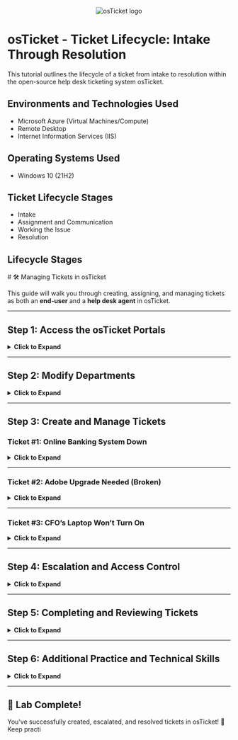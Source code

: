 <p align="center">
<img src="https://i.imgur.com/Clzj7Xs.png" alt="osTicket logo"/>
</p>

<h1>osTicket - Ticket Lifecycle: Intake Through Resolution</h1>
This tutorial outlines the lifecycle of a ticket from intake to resolution within the open-source help desk ticketing system osTicket.<br />


<!--<h2>Video Demonstration</h2>

- ### [YouTube: How to create, work, and resolves tickets within osTicket](https://www.youtube.com)
-->
<h2>Environments and Technologies Used</h2>

- Microsoft Azure (Virtual Machines/Compute)
- Remote Desktop
- Internet Information Services (IIS)

<h2>Operating Systems Used </h2>

- Windows 10</b> (21H2)

<h2>Ticket Lifecycle Stages</h2>

- Intake
- Assignment and Communication
- Working the Issue
- Resolution

<h2>Lifecycle Stages</h2>

<p>
  # 🛠️ Managing Tickets in osTicket

This guide will walk you through creating, assigning, and managing tickets as both an **end-user** and a **help desk agent** in osTicket.

---

## **Step 1: Access the osTicket Portals**
<details>
<summary><b>Click to Expand</b></summary>

### **Login Pages**
- **Admin/Analyst Login Page**:  
http://localhost/osTicket/scp/login.php

markdown
Copy
Edit
- **End-User Portal**:  
http://localhost/osTicket


</details>

---

## **Step 2: Modify Departments**
<details>
<summary><b>Click to Expand</b></summary>

1. Change **SysAdmins** to a **Top-Level Department**.
   <p>
<img src="https://github.com/Drew-Stokes/osTicket---Ticket-Lifecycle/blob/0c8b00ca1a565b881f306eeff1ec75fdf35a45ec/top_level_sysadmin.png" height="30%" width="30%" alt="Disk Sanitization Steps"/>
</p>
 
2. **Delete** (not archive) the **Maintenance Department**.
   <p>
<img src="https://github.com/Drew-Stokes/osTicket---Ticket-Lifecycle/blob/0c8b00ca1a565b881f306eeff1ec75fdf35a45ec/delete_maitanance.png" height="30%" width="30%" alt="Disk Sanitization Steps"/>
</p>

</details>

---

## **Step 3: Create and Manage Tickets**
### **Ticket #1: Online Banking System Down**
<details>
<summary><b>Click to Expand</b></summary>

#### **As an End-User**:
1. Navigate to the **End-User Portal**.
2. Create a ticket:
 - **Issue**: Entire mobile/online banking system is down.

#### **As a Help Desk Agent (John)**:
1. Observe the ticket’s properties:
 - 🏷️ **Priority**  
 - 🏢 **Department**  
 - ⏳ **SLA**  
 - 👤 **Assigned To**  

2. Set properties:
 - **SLA**: 🔥 **Sev-A (1 hour, 24/7)**  
 - **Department**: **Online Banking**  

3. Attempt to observe the ticket again as **John**. Can you still view or modify it?

4. **Work the ticket to completion as Jane**.
</details>

---

### **Ticket #2: Adobe Upgrade Needed (Broken)**
<details>
<summary><b>Click to Expand</b></summary>

#### **As an End-User**:
1. Create a ticket:
 - **Issue**: Accounting department needs Adobe upgrade, broken.

#### **As a Help Desk Agent (John)**:
1. Observe the ticket’s properties:
 - 🏷️ **Priority**  
 - 🏢 **Department**  
 - ⏳ **SLA**  
 - 👤 **Assigned To**  

2. Set properties:
 - **SLA**: ⏳ **Sev-B (4 hours, 24/7)**  
 - **Department**: **Support**  

3. **Work the ticket to completion as John**.
</details>

---

### **Ticket #3: CFO’s Laptop Won’t Turn On**
<details>
<summary><b>Click to Expand</b></summary>

#### **As an End-User**:
1. Create a ticket:
 - **Issue**: CFO’s laptop will no longer turn on.

#### **As a Help Desk Agent (John)**:
1. Observe the ticket’s properties:
 - 🏷️ **Priority**  
 - 🏢 **Department**  
 - ⏳ **SLA**  
 - 👤 **Assigned To**  

2. Set properties:
 - **SLA**: ⏳ **Sev-B (4 hours, 24/7)**  
 - **Department**: **Support**  

3. **Work the ticket to completion as John**.
</details>

---

## **Step 4: Escalation and Access Control**
<details>
<summary><b>Click to Expand</b></summary>

1. **Set all tickets' properties**:  
 - **Sev-A tickets last (SysAdmins)**.  
 - Observe that the **ticket becomes inaccessible** to John.  

2. **Switch to the Admin Panel**:
 - Assign yourself **View-Access** to **SysAdmins**.

3. **Switch back to the Agent Panel**:
 - Observe the **escalated ticket**.  
 - Notice that you can **no longer make changes** to it.  
</details>

---

## **Step 5: Completing and Reviewing Tickets**
<details>
<summary><b>Click to Expand</b></summary>

✅ **Solve all remaining tickets** in the system.  
✅ **Explain how most ticketing systems (including osTicket) send email notifications** when a ticket is updated, allowing users to respond via email.  
✅ **Understand ticket intake in real life (IRL)**:
 - Tickets may come from **phone, chat apps, email, web forms, or in-person** interactions.  
 - Many users **approach IT directly**, but **always log tickets for tracking and metrics**.  
</details>

---

## **Step 6: Additional Practice and Technical Skills**
<details>
<summary><b>Click to Expand</b></summary>

- There is **much more to explore** in osTicket—take time to review its **email features** and automation tools.  
- **Redo this lab multiple times** until you can complete it from memory using a simple checklist.  
- Building **technical intuition** comes from **repetition and hands-on experience**.  
- Revisit the **Technical Skill Pillar** and refine your troubleshooting process.  
</details>

---

## 🎉 **Lab Complete!**
You've successfully created, escalated, and resolved tickets in osTicket! 🚀 Keep practi
</p>
